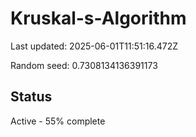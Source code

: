 # Kruskal-s-Algorithm

Last updated: 2025-06-01T11:51:16.472Z

Random seed: 0.7308134136391173

## Status

Active - 55% complete